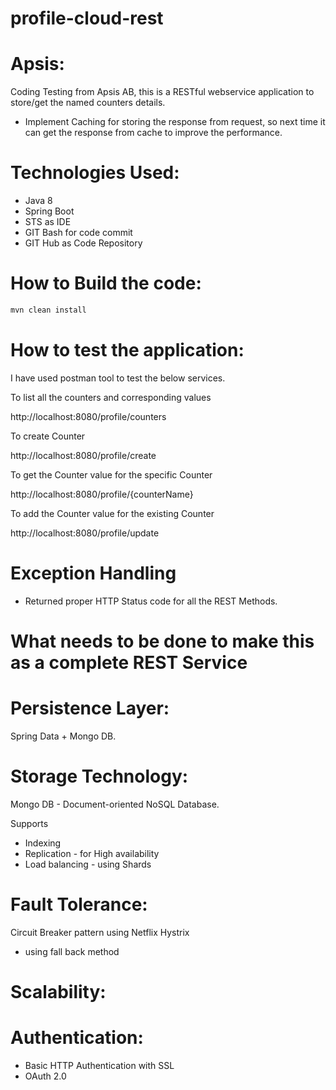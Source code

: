 # profile-cloud-rest
Apsis:
=======
Coding Testing from Apsis AB, this is a RESTful webservice application to store/get the named counters details.

 - Implement Caching for storing the response from request, so next time it can get the response from cache to improve the performance.

Technologies Used:
==================

- Java 8
- Spring Boot
- STS as IDE
- GIT Bash for code commit
- GIT Hub as Code Repository

How to Build the code:
======================
```sh
mvn clean install
```

How to test the application:
============================

I have used postman tool to test the below services.

To list all the counters and corresponding values

http://localhost:8080/profile/counters

To create Counter

http://localhost:8080/profile/create

To get the Counter value for the specific Counter

http://localhost:8080/profile/{counterName}


To add the Counter value for the existing Counter

http://localhost:8080/profile/update

Exception Handling
==================

- Returned proper HTTP Status code for all the REST Methods.

What needs to be done to make this as a complete REST Service
=============================================================

Persistence Layer:
==================
Spring Data + Mongo DB.

Storage Technology:
==================
Mongo DB - Document-oriented NoSQL Database.

Supports
- Indexing
- Replication - for High availability
- Load balancing - using Shards

Fault Tolerance:
================

Circuit Breaker pattern using Netflix Hystrix
- using fall back method

Scalability:
===========



Authentication:
==============

- Basic HTTP Authentication with SSL
- OAuth 2.0
